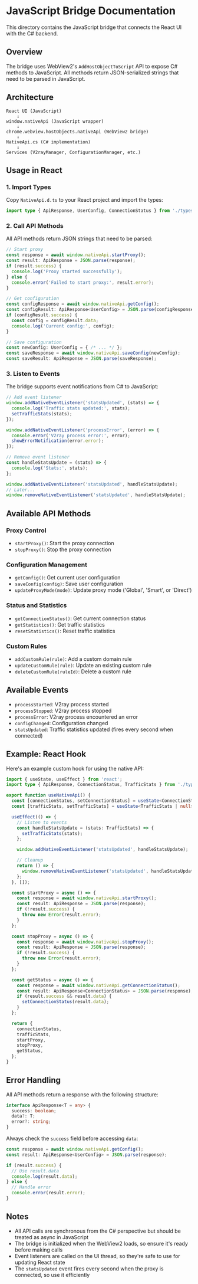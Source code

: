 # JavaScript Bridge Documentation

This directory contains the JavaScript bridge that connects the React UI with the C# backend.

## Overview

The bridge uses WebView2's `AddHostObjectToScript` API to expose C# methods to JavaScript. All methods return JSON-serialized strings that need to be parsed in JavaScript.

## Architecture

```
React UI (JavaScript)
    ↓
window.nativeApi (JavaScript wrapper)
    ↓
chrome.webview.hostObjects.nativeApi (WebView2 bridge)
    ↓
NativeApi.cs (C# implementation)
    ↓
Services (V2rayManager, ConfigurationManager, etc.)
```

## Usage in React

### 1. Import Types

Copy `NativeApi.d.ts` to your React project and import the types:

```typescript
import type { ApiResponse, UserConfig, ConnectionStatus } from './types/nativeApi';
```

### 2. Call API Methods

All API methods return JSON strings that need to be parsed:

```typescript
// Start proxy
const response = await window.nativeApi.startProxy();
const result: ApiResponse = JSON.parse(response);
if (result.success) {
  console.log('Proxy started successfully');
} else {
  console.error('Failed to start proxy:', result.error);
}

// Get configuration
const configResponse = await window.nativeApi.getConfig();
const configResult: ApiResponse<UserConfig> = JSON.parse(configResponse);
if (configResult.success) {
  const config = configResult.data;
  console.log('Current config:', config);
}

// Save configuration
const newConfig: UserConfig = { /* ... */ };
const saveResponse = await window.nativeApi.saveConfig(newConfig);
const saveResult: ApiResponse = JSON.parse(saveResponse);
```

### 3. Listen to Events

The bridge supports event notifications from C# to JavaScript:

```typescript
// Add event listener
window.addNativeEventListener('statsUpdated', (stats) => {
  console.log('Traffic stats updated:', stats);
  setTrafficStats(stats);
});

window.addNativeEventListener('processError', (error) => {
  console.error('V2ray process error:', error);
  showErrorNotification(error.error);
});

// Remove event listener
const handleStatsUpdate = (stats) => {
  console.log('Stats:', stats);
};

window.addNativeEventListener('statsUpdated', handleStatsUpdate);
// Later...
window.removeNativeEventListener('statsUpdated', handleStatsUpdate);
```

## Available API Methods

### Proxy Control

- `startProxy()`: Start the proxy connection
- `stopProxy()`: Stop the proxy connection

### Configuration Management

- `getConfig()`: Get current user configuration
- `saveConfig(config)`: Save user configuration
- `updateProxyMode(mode)`: Update proxy mode ('Global', 'Smart', or 'Direct')

### Status and Statistics

- `getConnectionStatus()`: Get current connection status
- `getStatistics()`: Get traffic statistics
- `resetStatistics()`: Reset traffic statistics

### Custom Rules

- `addCustomRule(rule)`: Add a custom domain rule
- `updateCustomRule(rule)`: Update an existing custom rule
- `deleteCustomRule(ruleId)`: Delete a custom rule

## Available Events

- `processStarted`: V2ray process started
- `processStopped`: V2ray process stopped
- `processError`: V2ray process encountered an error
- `configChanged`: Configuration changed
- `statsUpdated`: Traffic statistics updated (fires every second when connected)

## Example: React Hook

Here's an example custom hook for using the native API:

```typescript
import { useState, useEffect } from 'react';
import type { ApiResponse, ConnectionStatus, TrafficStats } from './types/nativeApi';

export function useNativeApi() {
  const [connectionStatus, setConnectionStatus] = useState<ConnectionStatus | null>(null);
  const [trafficStats, setTrafficStats] = useState<TrafficStats | null>(null);

  useEffect(() => {
    // Listen to events
    const handleStatsUpdate = (stats: TrafficStats) => {
      setTrafficStats(stats);
    };

    window.addNativeEventListener('statsUpdated', handleStatsUpdate);

    // Cleanup
    return () => {
      window.removeNativeEventListener('statsUpdated', handleStatsUpdate);
    };
  }, []);

  const startProxy = async () => {
    const response = await window.nativeApi.startProxy();
    const result: ApiResponse = JSON.parse(response);
    if (!result.success) {
      throw new Error(result.error);
    }
  };

  const stopProxy = async () => {
    const response = await window.nativeApi.stopProxy();
    const result: ApiResponse = JSON.parse(response);
    if (!result.success) {
      throw new Error(result.error);
    }
  };

  const getStatus = async () => {
    const response = await window.nativeApi.getConnectionStatus();
    const result: ApiResponse<ConnectionStatus> = JSON.parse(response);
    if (result.success && result.data) {
      setConnectionStatus(result.data);
    }
  };

  return {
    connectionStatus,
    trafficStats,
    startProxy,
    stopProxy,
    getStatus,
  };
}
```

## Error Handling

All API methods return a response with the following structure:

```typescript
interface ApiResponse<T = any> {
  success: boolean;
  data?: T;
  error?: string;
}
```

Always check the `success` field before accessing `data`:

```typescript
const response = await window.nativeApi.getConfig();
const result: ApiResponse<UserConfig> = JSON.parse(response);

if (result.success) {
  // Use result.data
  console.log(result.data);
} else {
  // Handle error
  console.error(result.error);
}
```

## Notes

- All API calls are synchronous from the C# perspective but should be treated as async in JavaScript
- The bridge is initialized when the WebView2 loads, so ensure it's ready before making calls
- Event listeners are called on the UI thread, so they're safe to use for updating React state
- The `statsUpdated` event fires every second when the proxy is connected, so use it efficiently

